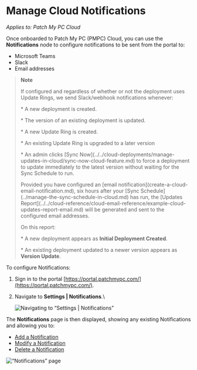 # Manage Cloud Notifications

_Applies to: Patch My PC Cloud_

Once onboarded to Patch My PC (PMPC) Cloud, you can use the **Notifications** node to configure notifications to be sent from the portal to:

* Microsoft Teams
* Slack
* Email addresses

> **Note**
>
> If configured and regardless of whether or not the deployment uses Update Rings, we send Slack/webhook notifications whenever:
>
> \* A new deployment is created.
>
> \* The version of an existing deployment is updated.
>
> \* A new Update Ring is created.
>
> \* An existing Update Ring is upgraded to a later version
>
> \* An admin clicks \[Sync Now]\(../../cloud-deployments/manage-updates-in-cloud/sync-now-cloud-feature.md) to force a deployment to update immediately to the latest version without waiting for the Sync Schedule to run.
>
> Provided you have configured an \[email notification]\(create-a-cloud-email-notification.md), six hours after your \[Sync Schedule]\(../manage-the-sync-schedule-in-cloud.md) has run, the \[Updates Report]\(../../cloud-reference/cloud-email-reference/example-cloud-updates-report-email.md) will be generated and sent to the configured email addresses.
>
> On this report:
>
> \* A new deployment appears as **Initial Deployment Created**.
>
> \* An existing deployment updated to a newer version appears as **Version Update**.

To configure Notifications:

1. Sign in to the portal [https://portal.patchmypc.com/](https://portal.patchmypc.com/).
2.  Navigate to **Settings | Notifications**.\\

    ![Navigating to “Settings | Notifications”](../../../.gitbook/assets/image-\(760\).png)

The **Notifications** page is then displayed, showing any existing Notifications and allowing you to:

* [Add a Notification](add-a-cloud-notification.md)
* [Modify a Notification](modify-a-cloud-notification.md)
* [Delete a Notification](delete-a-cloud-notification.md)

![“Notifications” page](../../../.gitbook/assets/image-\(761\).png)
